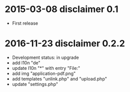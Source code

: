 2015-03-08 disclaimer 0.1
=========================

* First release

2016-11-23 disclaimer 0.2.2
=========================

* Development status:  in upgrade
* add l10n "de"
* update l10n "*" with entry "File:"
* add img "application-pdf.png"
* add templates "unlink.php" and "upload.php"
* update "settings.php"

